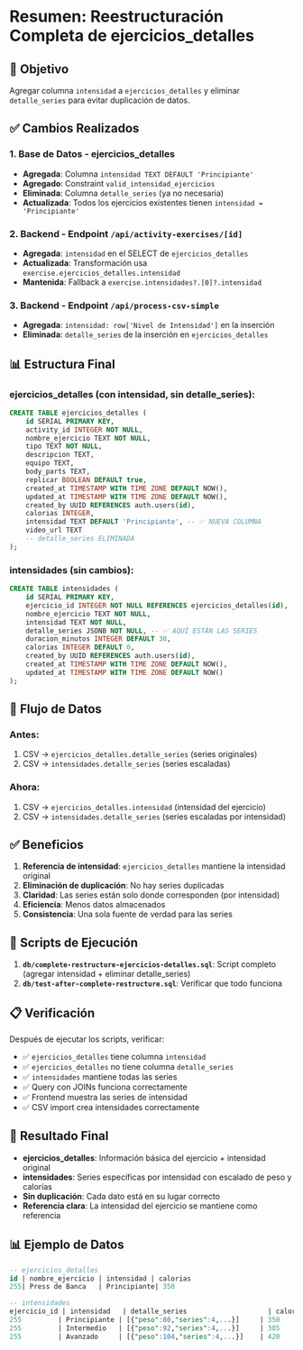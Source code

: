 # Resumen: Reestructuración Completa de ejercicios_detalles

## 🎯 Objetivo
Agregar columna `intensidad` a `ejercicios_detalles` y eliminar `detalle_series` para evitar duplicación de datos.

## ✅ Cambios Realizados

### 1. **Base de Datos - ejercicios_detalles**
- **Agregada**: Columna `intensidad TEXT DEFAULT 'Principiante'`
- **Agregado**: Constraint `valid_intensidad_ejercicios`
- **Eliminada**: Columna `detalle_series` (ya no necesaria)
- **Actualizada**: Todos los ejercicios existentes tienen `intensidad = 'Principiante'`

### 2. **Backend - Endpoint `/api/activity-exercises/[id]`**
- **Agregada**: `intensidad` en el SELECT de `ejercicios_detalles`
- **Actualizada**: Transformación usa `exercise.ejercicios_detalles.intensidad`
- **Mantenida**: Fallback a `exercise.intensidades?.[0]?.intensidad`

### 3. **Backend - Endpoint `/api/process-csv-simple`**
- **Agregada**: `intensidad: row['Nivel de Intensidad']` en la inserción
- **Eliminada**: `detalle_series` de la inserción en `ejercicios_detalles`

## 📊 Estructura Final

### **ejercicios_detalles** (con intensidad, sin detalle_series):
```sql
CREATE TABLE ejercicios_detalles (
    id SERIAL PRIMARY KEY,
    activity_id INTEGER NOT NULL,
    nombre_ejercicio TEXT NOT NULL,
    tipo TEXT NOT NULL,
    descripcion TEXT,
    equipo TEXT,
    body_parts TEXT,
    replicar BOOLEAN DEFAULT true,
    created_at TIMESTAMP WITH TIME ZONE DEFAULT NOW(),
    updated_at TIMESTAMP WITH TIME ZONE DEFAULT NOW(),
    created_by UUID REFERENCES auth.users(id),
    calorias INTEGER,
    intensidad TEXT DEFAULT 'Principiante', -- ✅ NUEVA COLUMNA
    video_url TEXT
    -- detalle_series ELIMINADA
);
```

### **intensidades** (sin cambios):
```sql
CREATE TABLE intensidades (
    id SERIAL PRIMARY KEY,
    ejercicio_id INTEGER NOT NULL REFERENCES ejercicios_detalles(id),
    nombre_ejercicio TEXT NOT NULL,
    intensidad TEXT NOT NULL,
    detalle_series JSONB NOT NULL, -- ✅ AQUÍ ESTÁN LAS SERIES
    duracion_minutos INTEGER DEFAULT 30,
    calorias INTEGER DEFAULT 0,
    created_by UUID REFERENCES auth.users(id),
    created_at TIMESTAMP WITH TIME ZONE DEFAULT NOW(),
    updated_at TIMESTAMP WITH TIME ZONE DEFAULT NOW()
);
```

## 🔄 Flujo de Datos

### **Antes:**
1. CSV → `ejercicios_detalles.detalle_series` (series originales)
2. CSV → `intensidades.detalle_series` (series escaladas)

### **Ahora:**
1. CSV → `ejercicios_detalles.intensidad` (intensidad del ejercicio)
2. CSV → `intensidades.detalle_series` (series escaladas por intensidad)

## ✅ Beneficios

1. **Referencia de intensidad**: `ejercicios_detalles` mantiene la intensidad original
2. **Eliminación de duplicación**: No hay series duplicadas
3. **Claridad**: Las series están solo donde corresponden (por intensidad)
4. **Eficiencia**: Menos datos almacenados
5. **Consistencia**: Una sola fuente de verdad para las series

## 🚀 Scripts de Ejecución

1. **`db/complete-restructure-ejercicios-detalles.sql`**: Script completo (agregar intensidad + eliminar detalle_series)
2. **`db/test-after-complete-restructure.sql`**: Verificar que todo funciona

## 📋 Verificación

Después de ejecutar los scripts, verificar:
- ✅ `ejercicios_detalles` tiene columna `intensidad`
- ✅ `ejercicios_detalles` no tiene columna `detalle_series`
- ✅ `intensidades` mantiene todas las series
- ✅ Query con JOINs funciona correctamente
- ✅ Frontend muestra las series de intensidad
- ✅ CSV import crea intensidades correctamente

## 🎯 Resultado Final

- **ejercicios_detalles**: Información básica del ejercicio + intensidad original
- **intensidades**: Series específicas por intensidad con escalado de peso y calorías
- **Sin duplicación**: Cada dato está en su lugar correcto
- **Referencia clara**: La intensidad del ejercicio se mantiene como referencia

## 📊 Ejemplo de Datos

```sql
-- ejercicios_detalles
id | nombre_ejercicio | intensidad | calorias
255| Press de Banca   | Principiante| 350

-- intensidades
ejercicio_id | intensidad   | detalle_series                    | calorias
255         | Principiante | [{"peso":80,"series":4,...}]     | 350
255         | Intermedio   | [{"peso":92,"series":4,...}]     | 385
255         | Avanzado     | [{"peso":104,"series":4,...}]    | 420
```

































